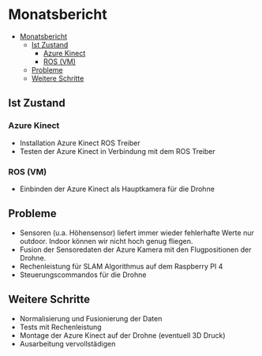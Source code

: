 # Monatsbericht


<!--
1. Ist Zustand
2. Probleme
3. Mögliche Lösungen
4. Weitere Schritte
5. Fazit 
-->

<!-- code_chunk_output -->

- [Monatsbericht](#monatsbericht)
  - [Ist Zustand](#ist-zustand)
    - [Azure Kinect](#azure-kinect)
    - [ROS (VM)](#ros-vm)
  - [Probleme](#probleme)
  - [Weitere Schritte](#weitere-schritte)

<!-- /code_chunk_output -->


## Ist Zustand

### Azure Kinect

- Installation Azure Kinect ROS Treiber
- Testen der Azure Kinect in Verbindung mit dem ROS Treiber


### ROS (VM)

- Einbinden der Azure Kinect als Hauptkamera für die Drohne



## Probleme
 
 - Sensoren (u.a. Höhensensor) liefert immer wieder fehlerhafte Werte nur outdoor. Indoor können wir nicht hoch genug fliegen.
 - Fusion der Sensoredaten der Azure Kamera mit den Flugpositionen der Drohne.
 - Rechenleistung für SLAM Algorithmus auf dem Raspberry PI 4
 - Steuerungscommandos für die Drohne



## Weitere Schritte

- Normalisierung und Fusionierung der Daten
- Tests mit Rechenleistung
- Montage der Azure Kinect auf der Drohne (eventuell 3D Druck)
- Ausarbeitung vervollstädigen
